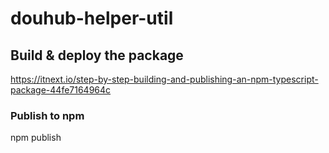 # douhub-helper-util



## Build & deploy the package

https://itnext.io/step-by-step-building-and-publishing-an-npm-typescript-package-44fe7164964c

### Publish to npm
npm publish